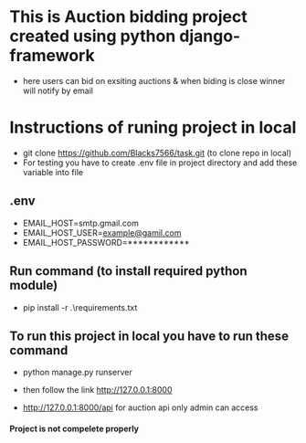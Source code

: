 # This is Auction bidding project created using python django-framework 
- here users can bid on exsiting auctions & when biding is close winner will notify by email
# Instructions of runing project in local
- git clone https://github.com/Blacks7566/task.git  (to clone repo in local)
- For testing  you have to create .env file in project directory and add these variable into file
## .env
- EMAIL_HOST=smtp.gmail.com
- EMAIL_HOST_USER=example@gamil.com
- EMAIL_HOST_PASSWORD=************

## Run command (to install required python module)
- pip install -r .\requirements.txt

## To run this project in local you have to run these command 
- python manage.py runserver

- then follow the link  http://127.0.0.1:8000

- http://127.0.0.1:8000/api for auction api only admin can access

#### Project is not compelete properly
